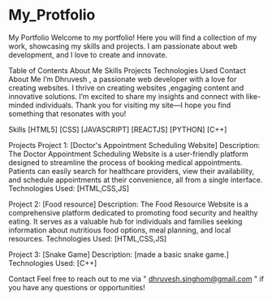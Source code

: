 # My_Protfolio
My Portfolio
Welcome to my portfolio! Here you will find a collection of my work, showcasing my skills and projects. I am passionate about  web development, and I love to create and innovate.

Table of Contents
About Me
Skills
Projects
Technologies Used
Contact
About Me
I’m Dhruvesh , a passionate  web developer with a love for creating websites. 
I thrive on creating websites ,engaging content and innovative solutions. 
I’m excited to share my insights and connect with like-minded individuals. 
Thank you for visiting my site—I hope you find something that resonates with you!

Skills
[HTML5]
[CSS]
[JAVASCRIPT]
[REACTJS]
[PYTHON]
[C++]

Projects
Project 1: [Doctor's Appointment Scheduling Website]
Description:  The Doctor Appointment Scheduling Website is a user-friendly platform designed to streamline the process of booking medical appointments.
Patients can easily search for healthcare providers, view their availability, and schedule appointments at their convenience, all from a single interface.
Technologies Used: [HTML,CSS,JS]

Project 2: [Food resource]
Description: The Food Resource Website is a comprehensive platform dedicated to promoting food security and healthy eating. 
It serves as a valuable hub for individuals and families seeking information about nutritious food options, meal planning, and local resources.
Technologies Used: [HTML,CSS,JS]

Project 3: [Snake Game]
Description: [made a basic snake game.]
Technologies Used: [C++]


Contact
Feel free to reach out to me via " dhruvesh.singhom@gmail.com " if you have any questions or opportunities!


